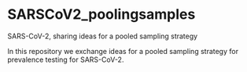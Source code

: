 # SARSCoV2_poolingsamples
SARS-CoV-2, sharing ideas for a pooled sampling strategy 

In this repository we exchange ideas for a pooled sampling strategy for prevalence testing for SARS-CoV-2.
